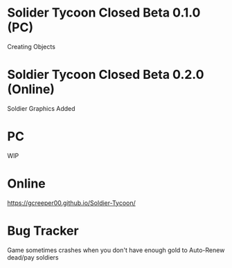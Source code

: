 # Solider Tycoon Closed Beta 0.1.0 (PC)
Creating Objects

# Soldier Tycoon Closed Beta 0.2.0 (Online)
Soldier Graphics Added

# PC
WIP
# Online
https://gcreeper00.github.io/Soldier-Tycoon/

# Bug Tracker
Game sometimes crashes when you don't have enough gold to Auto-Renew dead/pay soldiers
